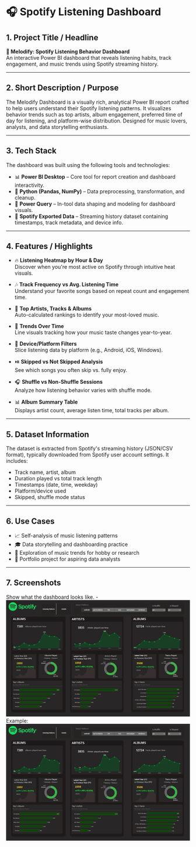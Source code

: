 # 🎧 Spotify Listening Dashboard

## 1. Project Title / Headline

**🎵 Melodify: Spotify Listening Behavior Dashboard**  
An interactive Power BI dashboard that reveals listening habits, track engagement, and music trends using Spotify streaming history.

---

## 2. Short Description / Purpose

The Melodify Dashboard is a visually rich, analytical Power BI report crafted to help users understand their Spotify listening patterns. It visualizes behavior trends such as top artists, album engagement, preferred time of day for listening, and platform-wise distribution. Designed for music lovers, analysts, and data storytelling enthusiasts.

---

## 3. Tech Stack

The dashboard was built using the following tools and technologies:

- 📊 **Power BI Desktop** – Core tool for report creation and dashboard interactivity.
- 🐍 **Python (Pandas, NumPy)** – Data preprocessing, transformation, and cleanup.
- 🧹 **Power Query** – In-tool data shaping and modeling for dashboard visuals.
- 📁 **Spotify Exported Data** – Streaming history dataset containing timestamps, track metadata, and device info.

---

## 4. Features / Highlights

- 🔥 **Listening Heatmap by Hour & Day**  
  Discover when you're most active on Spotify through intuitive heat visuals.

- 🎶 **Track Frequency vs Avg. Listening Time**  
  Understand your favorite songs based on repeat count and engagement time.

- 🎤 **Top Artists, Tracks & Albums**  
  Auto-calculated rankings to identify your most-loved music.

- 📆 **Trends Over Time**  
  Line visuals tracking how your music taste changes year-to-year.

- 📱 **Device/Platform Filters**  
  Slice listening data by platform (e.g., Android, iOS, Windows).

- ⏯️ **Skipped vs Not Skipped Analysis**  
  See which songs you often skip vs. fully enjoy.

- 🎧 **Shuffle vs Non-Shuffle Sessions**  
  Analyze how listening behavior varies with shuffle mode.

- 📊 **Album Summary Table**  
  Displays artist count, average listen time, total tracks per album.

---

## 5. Dataset Information

The dataset is extracted from Spotify's streaming history (JSON/CSV format), typically downloaded from Spotify user account settings. It includes:

- Track name, artist, album  
- Duration played vs total track length  
- Timestamps (date, time, weekday)  
- Platform/device used  
- Skipped, shuffle mode status

---

## 6. Use Cases

- 📈 Self-analysis of music listening patterns  
- 🎓 Data storytelling and dashboarding practice  
- 🎤 Exploration of music trends for hobby or research  
- 🧪 Portfolio project for aspiring data analysts

---

## 7. Screenshots

Show what the dashboard looks like. - ![Alt text](https://github.com/priyanshu-shekhar432/spotify-dashboard/blob/main/snapshot%20of%20the%20Dashboard.png)
Example: ![Dashboard Preview](https://github.com/priyanshu-shekhar432/spotify-dashboard/blob/main/snapshot%20of%20the%20Dashboard.png)
